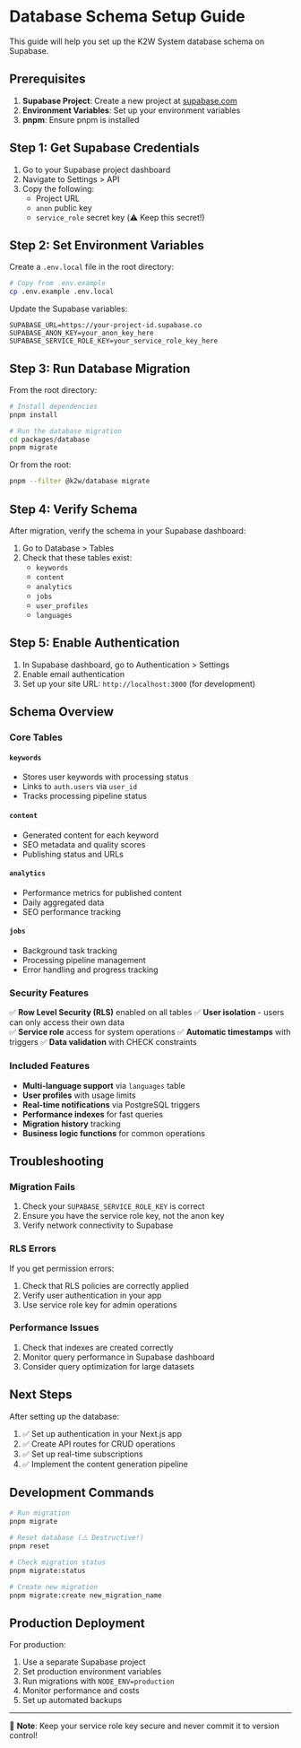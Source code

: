 # Database Schema Setup Guide

This guide will help you set up the K2W System database schema on Supabase.

## Prerequisites

1. **Supabase Project**: Create a new project at [supabase.com](https://supabase.com)
2. **Environment Variables**: Set up your environment variables
3. **pnpm**: Ensure pnpm is installed

## Step 1: Get Supabase Credentials

1. Go to your Supabase project dashboard
2. Navigate to Settings > API
3. Copy the following:
   - Project URL
   - `anon` public key
   - `service_role` secret key (⚠️ Keep this secret!)

## Step 2: Set Environment Variables

Create a `.env.local` file in the root directory:

```bash
# Copy from .env.example
cp .env.example .env.local
```

Update the Supabase variables:

```env
SUPABASE_URL=https://your-project-id.supabase.co
SUPABASE_ANON_KEY=your_anon_key_here
SUPABASE_SERVICE_ROLE_KEY=your_service_role_key_here
```

## Step 3: Run Database Migration

From the root directory:

```bash
# Install dependencies
pnpm install

# Run the database migration
cd packages/database
pnpm migrate
```

Or from the root:

```bash
pnpm --filter @k2w/database migrate
```

## Step 4: Verify Schema

After migration, verify the schema in your Supabase dashboard:

1. Go to Database > Tables
2. Check that these tables exist:
   - `keywords`
   - `content` 
   - `analytics`
   - `jobs`
   - `user_profiles`
   - `languages`

## Step 5: Enable Authentication

1. In Supabase dashboard, go to Authentication > Settings
2. Enable email authentication
3. Set up your site URL: `http://localhost:3000` (for development)

## Schema Overview

### Core Tables

#### `keywords`
- Stores user keywords with processing status
- Links to `auth.users` via `user_id`
- Tracks processing pipeline status

#### `content`
- Generated content for each keyword
- SEO metadata and quality scores
- Publishing status and URLs

#### `analytics`
- Performance metrics for published content
- Daily aggregated data
- SEO performance tracking

#### `jobs`
- Background task tracking
- Processing pipeline management
- Error handling and progress tracking

### Security Features

✅ **Row Level Security (RLS)** enabled on all tables
✅ **User isolation** - users can only access their own data  
✅ **Service role** access for system operations
✅ **Automatic timestamps** with triggers
✅ **Data validation** with CHECK constraints

### Included Features

- **Multi-language support** via `languages` table
- **User profiles** with usage limits
- **Real-time notifications** via PostgreSQL triggers
- **Performance indexes** for fast queries
- **Migration history** tracking
- **Business logic functions** for common operations

## Troubleshooting

### Migration Fails

1. Check your `SUPABASE_SERVICE_ROLE_KEY` is correct
2. Ensure you have the service role key, not the anon key
3. Verify network connectivity to Supabase

### RLS Errors

If you get permission errors:
1. Check that RLS policies are correctly applied
2. Verify user authentication in your app
3. Use service role key for admin operations

### Performance Issues

1. Check that indexes are created correctly
2. Monitor query performance in Supabase dashboard
3. Consider query optimization for large datasets

## Next Steps

After setting up the database:

1. ✅ Set up authentication in your Next.js app
2. ✅ Create API routes for CRUD operations
3. ✅ Set up real-time subscriptions
4. ✅ Implement the content generation pipeline

## Development Commands

```bash
# Run migration
pnpm migrate

# Reset database (⚠️ Destructive!)
pnpm reset

# Check migration status
pnpm migrate:status

# Create new migration
pnpm migrate:create new_migration_name
```

## Production Deployment

For production:

1. Use a separate Supabase project
2. Set production environment variables
3. Run migrations with `NODE_ENV=production`
4. Monitor performance and costs
5. Set up automated backups

---

📝 **Note**: Keep your service role key secure and never commit it to version control!